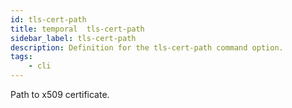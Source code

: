 ```yaml
---
id: tls-cert-path
title: temporal  tls-cert-path
sidebar_label: tls-cert-path
description: Definition for the tls-cert-path command option.
tags:
	- cli
---
```

Path to x509 certificate.
